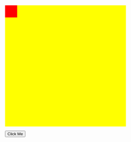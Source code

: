 <html>
<style>
#container {
  width: 400;
  height: 400;
  position: relative;
  background: yellow;
}
#animate {
  width: 40;
  height: 40;
  position: absolute;
  background-color: red;
}
#ballanima {
  width: 40;
  height: 40;
  position: absolute;
  background-color: green;
}
</style>
<body ONKEYPRESS = "myFunction(event)">

<p id="demo"></p>
<div id ="container">
<div id ="ballanima"></div>
<div id ="animate"></div>
</div>


<script>
var v = -40;
var h = 0;
var containerElement = document.getElementById("container");

var initiateAnima =  document.getElementById("animate");
initiateAnima.style.left = "160";
initiateAnima.style.top = "160";

var initiateBall =  document.getElementById("ballanima");
initiateBall.style.left = "160";
initiateBall.style.top = "160";

Array.prototype.insert = function ( index, item ) {
    this.splice( index, 0, item );
};



document.getElementById("demo").innerHTML = "Hungry Snake! Press Click Me to Strat. Use W S A D to Control!";

function myFunction() {
  var x = event.which;
    
  if (x == 119) {
    v = -40;
    h = 0;
  } else if (x == 115) {
    v = 40;
    h = 0;
  } else if (x == 97) {
    h = -40;
    v = 0;
  } else if (x == 100) {
    h = 40;
    v = 0;
  }
  
//document.getElementById("demo").innerHTML = "X: " + h + "  Y: " + v;
}
</script>

<p>
<button onclick="myMove()" id="button1">Click Me</button>
</p> 


<script>

var elem = document.getElementById("animate");

var ballForEat = document.getElementById("ballanima");

function myMove() {
  document.getElementById('button1').style.visibility = 'hidden';
  var movestep = 1;
  var posx = 160;
  var posy = 160;
  var speed = 1000;
  var snakeBody = [];

  var ball = random2DimInt();    
  ballForEat.style.left = ball[0] * 40 + 'px';
  ballForEat.style.top = ball[1] * 40 + 'px';


  var id = setInterval(frame, speed);

  function frame() {
//pushDivObject(objt);
//pushDivObject(objt);

//changeStyleLeft(objt[0], 1);
//changeStyleTop(objt[0], 2);

//deleteFirstElementOfArray(snakeBody);
//getFirstElementOfArray(snakeBody)[0];

    if (movestep % 3 == 0) {
      clearInterval(id);
      speed = 9000 / (movestep + 10) + 100;
      id = setInterval(frame, speed);
    }
    
    posx = posx + h;
    posy = posy + v;

    if (posx >= 400 || posx < 0 || posy >= 400 || posy < 0 || checkHeadinSnakebody()) {
	  bang();
      return 0;
    }

    if (posx/40 == ball[0] && posy/40 == ball[1]) {
      pushDivObject(snakeBody);
      lastDiv = snakeBody[0];
      lastDiv.style.left = posx - h;
      lastDiv.style.top = posy - v;

      ball = random2DimInt();  
      ballForEat.style.left = ball[0] * 40;
      ballForEat.style.top = ball[1] * 40;

    } else if(snakeBody.length >=1) {
      ThePointOfTail = snakeBody[snakeBody.length - 1];
      ThePointOfTail.style.left = posx - h;
      ThePointOfTail.style.top = posy - v;
      snakeBody.insert(0, ThePointOfTail);
      snakeBody.splice(snakeBody.length - 1 ,snakeBody.length);
    }
    
    


    
    
    elem.style.left = posx + 'px';
    elem.style.top = posy + 'px';
    movestep++;
  }
  
  function getFirstElementOfArray(array) {
	return array[Object.keys(array)[0]];
  }

  function deleteFirstElementOfArray(array) {
    delete array[Object.keys(array)[0]];
  }
  
  function bang() {
    clearInterval(id);
    document.getElementById("demo").innerHTML = "Bang! Merry Christmas!";
  }
  
  function random2DimInt() {
    var max = 10;
    var min = 0;
    var bonus;
    do {
      bonus = [Math.floor(Math.random() * (max - min)) + min, Math.floor(Math.random() * (max - min)) + min];
/*
      if (snakeBody.length>=1) {
        ppoint = snakeBody[0];
        document.getElementById("demo").innerHTML = point.style.left;
      }
*/
    } while ( checkarrayinarray(bonus, snakeBody) );
    return bonus;
  }

  function checkarrayinarray(arr0, arr) {
    arrvolumn = arr.length;
    for (i = 0; i < arrvolumn; i++) {
      point = arr[i];
      positionX = getRemovedPXstring(point.style.left);
      positionY = getRemovedPXstring(point.style.top);
      if(positionX == arr0[0] && positionY == arr0[1]) {	//Wrong!Does not RUN! Got IT!
      	return true;
      }
    }
    if (posx == arr0[0] && posy == arr0[1]) {
      return true;
    }
    return false;
  }
  
 function checkHeadinSnakebody() {
   for (i = 0, snakeBodyVolumn = snakeBody.length; i < snakeBodyVolumn; i++) {
     point = snakeBody[i];
     positionX = getRemovedPXstring(point.style.left) * 40;
     positionY = getRemovedPXstring(point.style.top) * 40;
//   document.getElementById("demo").innerHTML = positionX/40 + " " + posx/40 + " " + positionY/40 + " " + posy/40 + " " + snakeBody.length;
     if(positionX == posx && positionY == posy) {	//Wrong!Does not RUN! Got IT!
       return true;
     }
   }
   
   
   return false;
 }
  
  function getRemovedPXstring(str) {
    string = parseInt(str.substring(0, str.length-2)) / 40;
    return string;
  }

  function pushDivObject(obj) {
    AddBody = document.createElement("div");
    AddBody.id = 'BodyObject';
    AddBody.style.width = "40";
    AddBody.style.height = "40";
    AddBody.style.position = "absolute";
    AddBody.style.background = "red";
    AddBody.style.left = "160";
    AddBody.style.top = "160";
    containerElement.appendChild(AddBody);
    obj.insert(0, AddBody);
  }

  function changeStyleLeft(obj, len) {
    var objt = obj;
    fixedLen = parseInt(len) * 40;
    objt.style.left = fixedLen;
  }

  function changeStyleTop(obj, len) {
    var objt = obj;
    fixedLen = parseInt(len) * 40;
    objt.style.top = fixedLen;
  }
}
</script>

</body>
</html>

